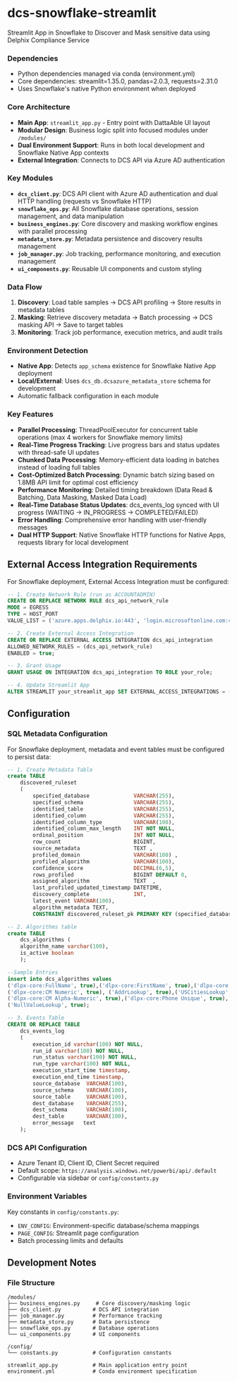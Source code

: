 # dcs-snowflake-streamlit
Streamlit App in Snowflake to Discover and Mask sensitive data using Delphix Compliance Service

### Dependencies
- Python dependencies managed via conda (environment.yml)
- Core dependencies: streamlit=1.35.0, pandas=2.0.3, requests=2.31.0
- Uses Snowflake's native Python environment when deployed

### Core Architecture
- **Main App**: `streamlit_app.py` - Entry point with DattaAble UI layout
- **Modular Design**: Business logic split into focused modules under `/modules/`
- **Dual Environment Support**: Runs in both local development and Snowflake Native App contexts
- **External Integration**: Connects to DCS API via Azure AD authentication

### Key Modules
- **`dcs_client.py`**: DCS API client with Azure AD authentication and dual HTTP handling (requests vs Snowflake HTTP)
- **`snowflake_ops.py`**: All Snowflake database operations, session management, and data manipulation
- **`business_engines.py`**: Core discovery and masking workflow engines with parallel processing
- **`metadata_store.py`**: Metadata persistence and discovery results management
- **`job_manager.py`**: Job tracking, performance monitoring, and execution management
- **`ui_components.py`**: Reusable UI components and custom styling

### Data Flow
1. **Discovery**: Load table samples → DCS API profiling → Store results in metadata tables
2. **Masking**: Retrieve discovery metadata → Batch processing → DCS masking API → Save to target tables
3. **Monitoring**: Track job performance, execution metrics, and audit trails

### Environment Detection
- **Native App**: Detects `app_schema` existence for Snowflake Native App deployment
- **Local/External**: Uses `dcs_db.dcsazure_metadata_store` schema for development
- Automatic fallback configuration in each module

### Key Features
- **Parallel Processing**: ThreadPoolExecutor for concurrent table operations (max 4 workers for Snowflake memory limits)
- **Real-Time Progress Tracking**: Live progress bars and status updates with thread-safe UI updates
- **Chunked Data Processing**: Memory-efficient data loading in batches instead of loading full tables
- **Cost-Optimized Batch Processing**: Dynamic batch sizing based on 1.8MB API limit for optimal cost efficiency
- **Performance Monitoring**: Detailed timing breakdown (Data Read & Batching, Data Masking, Masked Data Load)
- **Real-Time Database Status Updates**: dcs_events_log synced with UI progress (WAITING → IN_PROGRESS → COMPLETED/FAILED)
- **Error Handling**: Comprehensive error handling with user-friendly messages
- **Dual HTTP Support**: Native Snowflake HTTP functions for Native Apps, requests library for local development

## External Access Integration Requirements

For Snowflake deployment, External Access Integration must be configured:

```sql
-- 1. Create Network Rule (run as ACCOUNTADMIN)
CREATE OR REPLACE NETWORK RULE dcs_api_network_rule
MODE = EGRESS
TYPE = HOST_PORT
VALUE_LIST = ('azure.apps.delphix.io:443', 'login.microsoftonline.com:443');

-- 2. Create External Access Integration  
CREATE OR REPLACE EXTERNAL ACCESS INTEGRATION dcs_api_integration
ALLOWED_NETWORK_RULES = (dcs_api_network_rule)
ENABLED = true;

-- 3. Grant Usage
GRANT USAGE ON INTEGRATION dcs_api_integration TO ROLE your_role;

-- 4. Update Streamlit App
ALTER STREAMLIT your_streamlit_app SET EXTERNAL_ACCESS_INTEGRATIONS = (dcs_api_integration);
```

## Configuration

### SQL Metadata Configuration

For Snowflake deployment, metadata and event tables must be configured to persist data:

```sql
-- 1. Create Metadata Table
create TABLE 
    discovered_ruleset 
    ( 
        specified_database              VARCHAR(255),
        specified_schema                VARCHAR(255),
        identified_table                VARCHAR(255),
        identified_column               VARCHAR(255),
        identified_column_type          VARCHAR(100),
        identified_column_max_length    INT NOT NULL, 
        ordinal_position                INT NOT NULL, 
        row_count                       BIGINT, 
        source_metadata                 TEXT ,
        profiled_domain                 VARCHAR(100) ,
        profiled_algorithm              VARCHAR(100),
        confidence_score                DECIMAL(6,5), 
        rows_profiled                   BIGINT DEFAULT 0, 
        assigned_algorithm              TEXT  ,
        last_profiled_updated_timestamp DATETIME, 
        discovery_complete              INT, 
        latest_event VARCHAR(100), 
        algorithm_metadata TEXT,
        CONSTRAINT discovered_ruleset_pk PRIMARY KEY (specified_database, specified_schema , identified_table, identified_column));

-- 2. Algorithms table
create TABLE 
    dcs_algorithms (
    algorithm_name varchar(100),
    is_active boolean
    );

--Sample Entries
insert into dcs_algorithms values
('dlpx-core:FullName', true),('dlpx-core:FirstName', true),('dlpx-core:LastName', true),('DateShiftDiscrete', true),
('dlpx-core:CM Numeric', true), ('AddrLookup', true),('USCitiesLookup', true), ('USstatecodesLookup', true),
('dlpx-core:CM Alpha-Numeric', true),('dlpx-core:Phone Unique', true), ('dlpx-core:Email Unique', true),
('NullValueLookup', true);  

-- 3. Events Table
CREATE OR REPLACE TABLE 
    dcs_events_log 
    ( 
        execution_id varchar(100) NOT NULL,
        run_id varchar(100) NOT NULL, 
        run_status varchar(100) NOT NULL,
        run_type varchar(100) NOT NULL,
        execution_start_time timestamp, 
        execution_end_time timestamp, 
        source_database  VARCHAR(100), 
        source_schema    VARCHAR(100), 
        source_table     VARCHAR(100), 
        dest_database    VARCHAR(255), 
        dest_schema      VARCHAR(100), 
        dest_table       VARCHAR(100),
        error_message   text 
    );

```

### DCS API Configuration
- Azure Tenant ID, Client ID, Client Secret required
- Default scope: `https://analysis.windows.net/powerbi/api/.default`
- Configurable via sidebar or `config/constants.py`

### Environment Variables
Key constants in `config/constants.py`:
- `ENV_CONFIG`: Environment-specific database/schema mappings
- `PAGE_CONFIG`: Streamlit page configuration
- Batch processing limits and defaults

## Development Notes

### File Structure
```
/modules/
├── business_engines.py     # Core discovery/masking logic
├── dcs_client.py          # DCS API integration
├── job_manager.py         # Performance tracking
├── metadata_store.py      # Data persistence
├── snowflake_ops.py       # Database operations
└── ui_components.py       # UI components

/config/
└── constants.py           # Configuration constants

streamlit_app.py           # Main application entry point
environment.yml            # Conda environment specification
```

